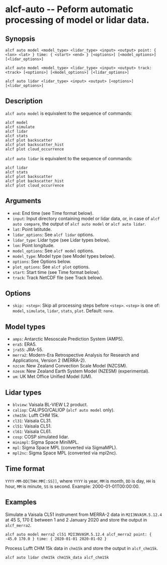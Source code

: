 
alcf-auto -- Peform automatic processing of model or lidar data.
=========

Synopsis
--------

    alcf auto model <model_type> <lidar_type> <input> <output> point: { <lon> <lat> } time: { <start> <end> } [<options>] [<model_options>] [<lidar_options>]

    alcf auto model <model_type> <lidar_type> <input> <output> track: <track> [<options>] [<model_options>] [<lidar_options>]

    alcf auto lidar <lidar_type> <input> <output> [<options>] [<lidar_options>]

Description
-----------

`alcf auto model` is equivalent to the sequence of commands:

    alcf model
    alcf simulate
    alcf lidar
    alcf stats
    alcf plot backscatter
    alcf plot backscatter_hist
    alcf plot cloud_occurrence

`alcf auto lidar` is equivalent to the sequence of commands:

    alcf lidar
    alcf stats
    alcf plot backscatter
    alcf plot backscatter_hist
    alcf plot cloud_occurrence

Arguments
---------

- `end`: End time (see Time format below).
- `input`: Input directory containing model or lidar data, or, in case of `alcf auto compare`, the output of `alcf auto model` or `alcf auto lidar`.
- `lat`: Point latitutde.
- `lidar_options`: See `alcf lidar` options.
- `lidar_type`: Lidar type (see Lidar types below).
- `lon`: Point longitude.
- `model_options`: See `alcf model` options.
- `model_type`: Model type (see Model types below).
- `options`: See Options below.
- `plot_options`: See `alcf plot` options.
- `start`: Start time (see Time format below).
- `track`: Track NetCDF file (see Track below).

Options
-------

- `skip: <step>`: Skip all processing steps before `<step>`. `<step>` is one of: `model`, `simulate`, `lidar`, `stats`, `plot`. Default: `none`.

Model types
-----------

- `amps`: Antarctic Mesoscale Prediction System (AMPS).
- `era5`: ERA5.
- `jra55`: JRA-55.
- `merra2`: Modern-Era Retrospective Analysis for Research and Applications, Version 2 (MERRA-2).
- `nzcsm`: New Zealand Convection Scale Model (NZCSM).
- `nzesm`: New Zealand Earth System Model (NZESM) (experimental).
- `um`: UK Met Office Unified Model (UM).

Lidar types
-----------

- `blview`: Vaisala BL-VIEW L2 product.
- `caliop`: CALIPSO/CALIOP (`alcf auto model` only).
- `chm15k`: Lufft CHM 15k.
- `cl31`: Vaisala CL31.
- `cl51`: Vaisala CL51.
- `cl61`: Vaisala CL61.
- `cosp`: COSP simulated lidar.
- `minimpl`: Sigma Space MiniMPL.
- `mpl`: Sigma Space MPL (converted via SigmaMPL).
- `mpl2nc`: Sigma Space MPL (converted via mpl2nc).

Time format
-----------

`YYYY-MM-DD[THH:MM[:SS]]`, where `YYYY` is year, `MM` is month, `DD` is day,
`HH` is hour, `MM` is minute, `SS` is second. Example: 2000-01-01T00:00:00.

Examples
--------

Simulate a Vaisala CL51 instrument from MERRA-2 data in `M2I3NVASM.5.12.4`
at 45 S, 170 E between 1 and 2 January 2020 and store the output in
`alcf_merra2`.

    alcf auto model merra2 cl51 M2I3NVASM.5.12.4 alcf_merra2 point: { -45.0 170.0 } time: { 2020-01-01 2020-01-02 }

Process Lufft CHM 15k data in `chm15k` and store the output in `alcf_chm15k`.

    alcf auto lidar chm15k chm15k_data alcf_chm15k
	